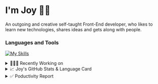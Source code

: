 # I'm Joy 👋🏻

An outgoing and creative self-taught Front-End developer, who likes to learn new technologies, shares ideas and gets along with people.

### Languages and Tools

[![My Skills](https://skillicons.dev/icons?i=js,html,css,react,redux,sass,styledcomponents,bootstrap,tailwind,firebase,git)](https://skillicons.dev)



<details>
<summary>👩🏻‍💻 Recently Working on</summary>

<br>

[![ReadMe Card](https://github-readme-stats.vercel.app/api/pin/?username=Joy-port&repo=joyup&theme=ayu-mirage)](https://github.com/Joy-port/joyup)


[![ReadMe Card](https://github-readme-stats.vercel.app/api/pin/?username=Joy-port&repo=taiwan-Ubiker&theme=ayu-mirage)](https://github.com/Joy-port/taiwan-Ubiker)

[![ReadMe Card](https://github-readme-stats.vercel.app/api/pin/?username=Joy-port&repo=week6-exhibinection&theme=ayu-mirage)](https://github.com/Joy-port/week6-exhibinection)
</details>

<details>
<summary>📈  Joy's GitHub Stats & Language Card</summary>
</br>

<p align="left"> <img src="https://github-readme-stats.vercel.app/api/top-langs/?username=Joy-port&layout=compact&langs_count=4&theme=ayu-mirage" alt="Top Languages Card" />

</br>

<p align="left"> <img src="https://github-readme-stats.vercel.app/api?username=Joy-port&count_private=true&show_icons=true&theme=ayu-mirage" alt="GitHub Stats" />

</details>


<details>
<summary>✅ Poductivity Report</summary>

</br>

<!-- TODO-IST:START -->
🏆  4,879 Karma Points           
🌸  Completed 0 tasks today           
✅  Completed 332 tasks so far           
⏳  Longest streak is 3 days
<!-- TODO-IST:END -->


<!--START_SECTION:waka-->

```text
TypeScript   24 hrs 18 mins  ██████████████████████▓░░   90.79 %
GraphQL      1 hr 9 mins     █░░░░░░░░░░░░░░░░░░░░░░░░   04.35 %
JavaScript   28 mins         ▒░░░░░░░░░░░░░░░░░░░░░░░░   01.79 %
JSON         16 mins         ▒░░░░░░░░░░░░░░░░░░░░░░░░   01.05 %
XML          16 mins         ▒░░░░░░░░░░░░░░░░░░░░░░░░   01.02 %
Other        16 mins         ▒░░░░░░░░░░░░░░░░░░░░░░░░   01.00 %
```

<!--END_SECTION:waka-->


</details>
